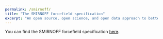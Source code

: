 ```yaml
---
permalink: /smirnoff/
title: "The SMIRNOFF forcefield specification"
excerpt: "An open source, open science, and open data approach to better biomolecular forcefields"
---
```


You can find the SMIRNOFF forcefield specification [here](https://github.com/open-forcefield-group/openforcefield/blob/master/The-SMIRNOFF-force-field-format.md).
